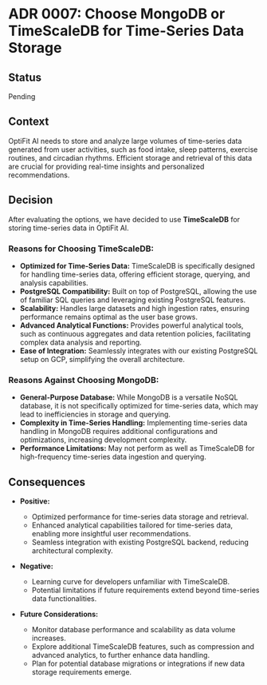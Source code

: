 # ADR 0007: Choose MongoDB or TimeScaleDB for Time-Series Data Storage

## Status
Pending

## Context
OptiFit AI needs to store and analyze large volumes of time-series data generated from user activities, such as food intake, sleep patterns, exercise routines, and circadian rhythms. Efficient storage and retrieval of this data are crucial for providing real-time insights and personalized recommendations.

## Decision
After evaluating the options, we have decided to use **TimeScaleDB** for storing time-series data in OptiFit AI.

### Reasons for Choosing TimeScaleDB:
- **Optimized for Time-Series Data:** TimeScaleDB is specifically designed for handling time-series data, offering efficient storage, querying, and analysis capabilities.
- **PostgreSQL Compatibility:** Built on top of PostgreSQL, allowing the use of familiar SQL queries and leveraging existing PostgreSQL features.
- **Scalability:** Handles large datasets and high ingestion rates, ensuring performance remains optimal as the user base grows.
- **Advanced Analytical Functions:** Provides powerful analytical tools, such as continuous aggregates and data retention policies, facilitating complex data analysis and reporting.
- **Ease of Integration:** Seamlessly integrates with our existing PostgreSQL setup on GCP, simplifying the overall architecture.

### Reasons Against Choosing MongoDB:
- **General-Purpose Database:** While MongoDB is a versatile NoSQL database, it is not specifically optimized for time-series data, which may lead to inefficiencies in storage and querying.
- **Complexity in Time-Series Handling:** Implementing time-series data handling in MongoDB requires additional configurations and optimizations, increasing development complexity.
- **Performance Limitations:** May not perform as well as TimeScaleDB for high-frequency time-series data ingestion and querying.

## Consequences
- **Positive:**
  - Optimized performance for time-series data storage and retrieval.
  - Enhanced analytical capabilities tailored for time-series data, enabling more insightful user recommendations.
  - Seamless integration with existing PostgreSQL backend, reducing architectural complexity.
  
- **Negative:**
  - Learning curve for developers unfamiliar with TimeScaleDB.
  - Potential limitations if future requirements extend beyond time-series data functionalities.
  
- **Future Considerations:**
  - Monitor database performance and scalability as data volume increases.
  - Explore additional TimeScaleDB features, such as compression and advanced analytics, to further enhance data handling.
  - Plan for potential database migrations or integrations if new data storage requirements emerge.

